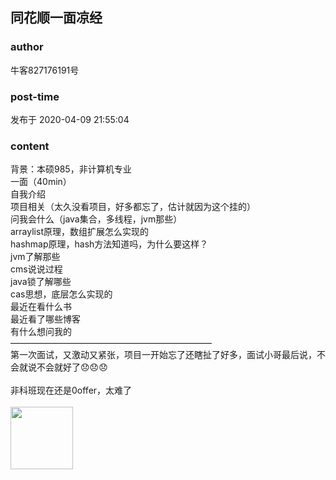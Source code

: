 ## 同花顺一面凉经
### author 
牛客827176191号
### post-time 

发布于  2020-04-09 21:55:04
### content 
<div class="post-topic-des nc-post-content">
 背景：本硕985，非计算机专业
 <br/>
 一面（40min）
 <br/>
 自我介绍
 <br/>
 项目相关（太久没看项目，好多都忘了，估计就因为这个挂的）
 <br/>
 问我会什么（java集合，多线程，jvm那些）
 <br/>
 arraylist原理，数组扩展怎么实现的
 <br/>
 hashmap原理，hash方法知道吗，为什么要这样？
 <br/>
 jvm了解那些
 <br/>
 cms说说过程
 <br/>
 java锁了解哪些
 <br/>
 cas思想，底层怎么实现的
 <br/>
 最近在看什么书
 <br/>
 最近看了哪些博客
 <br/>
 有什么想问我的
 <br/>
 ———————————————————————
 <br/>
 第一次面试，又激动又紧张，项目一开始忘了还瞎扯了好多，面试小哥最后说，不会就说不会就好了😞😞😞
 <br/>
 <br/>
 非科班现在还是0offer，太难了
 <br/>
 <br/>
 <img data-card-emoji="[来个offer]" height="100px" src="https://uploadfiles.nowcoder.com/images/20191018/63_1571399293050_586E508F161F26CE94633729AC56C602" width="100px"/>
</div>
